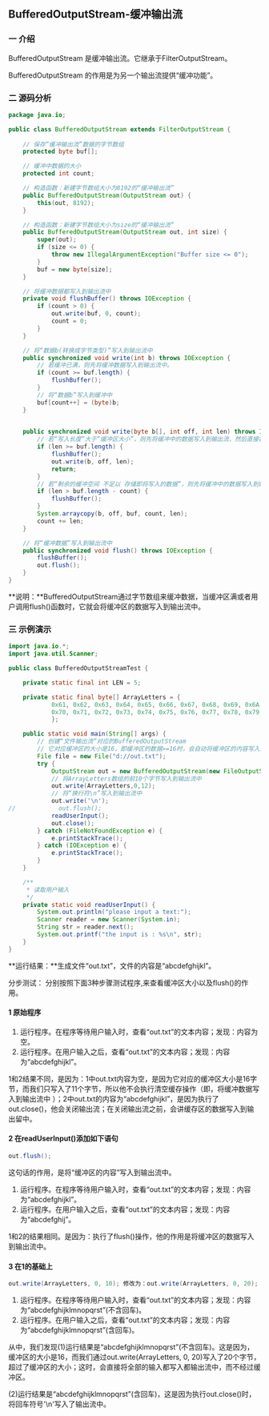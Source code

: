## BufferedOutputStream-缓冲输出流

### 一 介绍

BufferedOutputStream 是缓冲输出流。它继承于FilterOutputStream。

BufferedOutputStream 的作用是为另一个输出流提供“缓冲功能”。 

### 二 源码分析

~~~java
package java.io;

public class BufferedOutputStream extends FilterOutputStream {
   
    // 保存“缓冲输出流”数据的字节数组
    protected byte buf[];

    // 缓冲中数据的大小
    protected int count;

    // 构造函数：新建字节数组大小为8192的“缓冲输出流”
    public BufferedOutputStream(OutputStream out) {
        this(out, 8192);
    }

    // 构造函数：新建字节数组大小为size的“缓冲输出流”
    public BufferedOutputStream(OutputStream out, int size) {
        super(out);
        if (size <= 0) {
            throw new IllegalArgumentException("Buffer size <= 0");
        }
        buf = new byte[size];
    }

    // 将缓冲数据都写入到输出流中
    private void flushBuffer() throws IOException {
        if (count > 0) {
            out.write(buf, 0, count);
            count = 0;
        }
    }

    // 将“数据b(转换成字节类型)”写入到输出流中
    public synchronized void write(int b) throws IOException {
        // 若缓冲已满，则先将缓冲数据写入到输出流中。
        if (count >= buf.length) {
            flushBuffer();
        }
        // 将“数据b”写入到缓冲中
        buf[count++] = (byte)b;
    }

    
    public synchronized void write(byte b[], int off, int len) throws IOException {
        // 若“写入长度”大于“缓冲区大小”，则先将缓冲中的数据写入到输出流，然后直接将数组b写入到输出流中
        if (len >= buf.length) {
            flushBuffer();
            out.write(b, off, len);
            return;
        }
        // 若“剩余的缓冲空间 不足以 存储即将写入的数据”，则先将缓冲中的数据写入到输出流中
        if (len > buf.length - count) {
            flushBuffer();
        }
        System.arraycopy(b, off, buf, count, len);
        count += len;
    }

    // 将“缓冲数据”写入到输出流中
    public synchronized void flush() throws IOException {
        flushBuffer();
        out.flush();
    }
}
~~~

**说明：**BufferedOutputStream通过字节数组来缓冲数据，当缓冲区满或者用户调用flush()函数时，它就会将缓冲区的数据写入到输出流中。 

### 三 示例演示

~~~java
import java.io.*;
import java.util.Scanner;

public class BufferedOutputStreamTest {

    private static final int LEN = 5;

    private static final byte[] ArrayLetters = {
            0x61, 0x62, 0x63, 0x64, 0x65, 0x66, 0x67, 0x68, 0x69, 0x6A, 0x6B, 0x6C, 0x6D, 0x6E, 0x6F,
            0x70, 0x71, 0x72, 0x73, 0x74, 0x75, 0x76, 0x77, 0x78, 0x79, 0x7A
            };

    public static void main(String[] args) {
        // 创建“文件输出流”对应的BufferedOutputStream
        // 它对应缓冲区的大小是16，即缓冲区的数据>=16时，会自动将缓冲区的内容写入到输出流。
        File file = new File("d://out.txt");
        try {
            OutputStream out = new BufferedOutputStream(new FileOutputStream(file),16);
            // 将ArrayLetters数组的前10个字节写入到输出流中
            out.write(ArrayLetters,0,12);
            // 将“换行符\n”写入到输出流中
            out.write('\n');
//            out.flush();
            readUserInput();
            out.close();
        } catch (FileNotFoundException e) {
            e.printStackTrace();
        } catch (IOException e) {
            e.printStackTrace();
        }
    }

    /**
     * 读取用户输入
     */
    private static void readUserInput() {
        System.out.println("please input a text:");
        Scanner reader = new Scanner(System.in);
        String str = reader.next();
        System.out.printf("the input is : %s\n", str);
    }
}
~~~

**运行结果：**生成文件“out.txt”，文件的内容是“abcdefghijkl”。 

分步测试： 分别按照下面3种步骤测试程序,来查看缓冲区大小以及flush()的作用。 

#### 1 原始程序

1. 运行程序。在程序等待用户输入时，查看“out.txt”的文本内容；发现：内容为空。 
2. 运行程序。在用户输入之后，查看“out.txt”的文本内容；发现：内容为“abcdefghijkl”。 

1和2结果不同，是因为：1中out.txt内容为空，是因为它对应的缓冲区大小是16字节，而我们只写入了11个字节，所以他不会执行清空缓存操作（即，将缓冲数据写入到输出流中 ）；2中out.txt的内容为“abcdefghijkl”，是因为执行了out.close()，他会关闭输出流；在关闭输出流之前，会讲缓存区的数据写入到输出留中。

#### 2 在readUserInput()添加如下语句

~~~java
out.flush();
~~~

这句话的作用，是将“缓冲区的内容”写入到输出流中。 

1. 运行程序。在程序等待用户输入时，查看“out.txt”的文本内容；发现：内容为“abcdefghijkl”。 
2. 运行程序。在用户输入之后，查看“out.txt”的文本内容；发现：内容为“abcdefghij”。 

1和2的结果相同。是因为：执行了flush()操作，他的作用是将缓冲区的数据写入到输出流中。

#### 3 在1的基础上

~~~java
out.write(ArrayLetters, 0, 10); 修改为：out.write(ArrayLetters, 0, 20);
~~~

1. 运行程序。在程序等待用户输入时，查看“out.txt”的文本内容；发现：内容为“abcdefghijklmnopqrst”(不含回车)。 
2. 运行程序。在用户输入之后，查看“out.txt”的文本内容；发现：内容为“abcdefghijklmnopqrst”(含回车)。 

从中，我们发现(1)运行结果是“abcdefghijklmnopqrst”(不含回车)。这是因为，缓冲区的大小是16，而我们通过out.write(ArrayLetters, 0, 20)写入了20个字节，超过了缓冲区的大小；这时，会直接将全部的输入都写入都输出流中，而不经过缓冲区。 

(2)运行结果是“abcdefghijklmnopqrst”(含回车)，这是因为执行out.close()时，将回车符号'\n'写入了输出流中。 